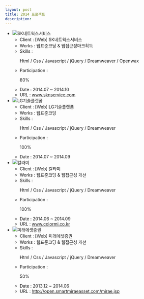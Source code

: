 ```yaml
---
layout: post
title: 2014 프로젝트
description: 
---
```

 <ul class="projects-list">
  <li>
         <div class="img-box"><img src="assets/images/projects/img_pf14.jpg" alt="SK네트웍스서비스" /></div>
         <ul class="txt_info">
             <li><span>Client : </span>[Web] SK네트웍스서비스</li>
             <li><span>Works : </span>웹표준코딩 &amp; 웹접근성마크획득</li>
             <li><span>Skills :</span> <p>Html / Css / Javascript / jQuery / Dreamweaver / Openwax</p></li>
             <li><span>Participation : </span><p class="percent" style="width:80%">80%</p></li>
             <li><span>Date : </span>2014.07 ~ 2014.10</li>
             <li><span>URL : </span><a href="https://www.sknservice.com" target="_blank">www.sknservice.com</a></li>
         </ul>
     </li>
     <li>
         <div class="img-box"><img src="assets/images/projects/img_pf13.jpg" alt="LG기술플랫폼" /></div>
         <ul class="txt_info">
             <li><span>Client : </span>[Web] LG기술플랫폼</li>
             <li><span>Works : </span>웹표준코딩</li>
             <li><span>Skills :</span> <p>Html / Css / Javascript / jQuery / Dreamweaver</p></li>
             <li><span>Participation : </span><p class="percent" style="width:100%">100%</p></li>
             <li><span>Date : </span>2014.07 ~ 2014.09</li>
         </ul>
     </li>
     <li>
         <div class="img-box"><img src="assets/images/projects/img_pf12.jpg" alt="칼라미" /></div>
         <ul class="txt_info">
             <li><span>Client : </span>[Web] 칼라미</li>
             <li><span>Works : </span>웹표준코딩 &amp; 웹접근성 개선</li>
             <li><span>Skills :</span> <p>Html / Css / Javascript / jQuery / Dreamweaver</p></li>
             <li><span>Participation : </span><p class="percent" style="width:100%">100%</p></li>
             <li><span>Date : </span>2014.06 ~ 2014.09</li>
             <li><span>URL : </span><a href="https://www.colormi.co.kr" target="_blank">www.colormi.co.kr</a></li>
         </ul>
     </li>
     <li>
         <div class="img-box"><img src="assets/images/projects/img_pf11.jpg" alt="미래에셋증권" /></div>
         <ul class="txt_info">
             <li><span>Client : </span>[Web] 미래에셋증권</li>
             <li><span>Works : </span>웹표준코딩 &amp; 웹접근성 개선</li>
             <li><span>Skills :</span> <p>Html / Css / Javascript / jQuery / Dreamweaver</p></li>
             <li><span>Participation : </span><p class="percent" style="width:50%">50%</p></li>
             <li><span>Date : </span>2013.12 ~ 2014.06 </li>
             <li><span>URL : </span><a href="http://open.smartmiraeasset.com/mirae.jsp" target="_blank">http://open.smartmiraeasset.com/mirae.jsp</a></li>
         </ul>
     </li>     
 </ul>

